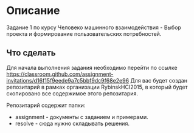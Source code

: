 # Описание
Задание 1 по курсу Человеко машинного взаимодействия - Выбор проекта и формирование пользовательских потребностей.

## Что сделать
Для начала выполнения задания необходимо перейти по ссылке
https://classroom.github.com/assignment-invitations/d16f15f9eede9a7c5bbf9dc9f68e2e96
Для вас будет создан репозитарий в рамках организации RybinskHCI2015, в который будет скопировано все содержимое этого репозитария.

Репозитарий содержит папки:
* assignment - документы с заданием и примерами.
* resolve - сюда нужно складывать решения.
